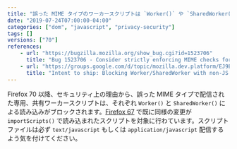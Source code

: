 ```yaml
---
title: "誤った MIME タイプのワーカースクリプトは `Worker()` や `SharedWorker()` での読み込みがブロックされます"
date: "2019-07-24T07:00:00-04:00"
categories: ["dom", "javascript", "privacy-security"]
tags: []
versions: ["70"]
references:
    - url: "https://bugzilla.mozilla.org/show_bug.cgi?id=1523706"
      title: "Bug 1523706 - Consider strictly enforcing MIME checks for Worker scripts"
    - url: "https://groups.google.com/d/topic/mozilla.dev.platform/EJ9EDv8bqxI/discussion"
      title: "Intent to ship: Blocking Worker/SharedWorker with non-JS MIME type"
---
```

Firefox 70 以降、セキュリティ上の理由から、誤った MIME タイプで配信された専用、共有ワーカースクリプトは、それぞれ `Worker()` と `SharedWorker()` による読み込みがブロックされます。[Firefox 67](https://www.fxsitecompat.dev/ja/docs/2019/worker-scripts-with-wrong-mime-will-be-blocked-from-loading-with-importscripts/) で既に同様の変更が `importScripts()` で読み込まれたスクリプトを対象に行わています。スクリプトファイルは必ず `text/javascript` もしくは `application/javascript` 配信するよう気を付けてください。
